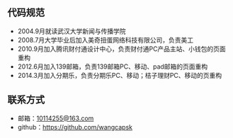 ## 代码规范
*	2004.9月就读武汉大学新闻与传播学院
*	2008.7月大学毕业后加入美奇扭蛋网络科技有限公司，负责美工
*	2010.9月加入腾讯财付通设计中心，负责财付通PC产品主站、小钱包的页面重构
*	2012.6月加入139邮箱，负责139邮箱PC、移动、pad邮箱的页面重构
*	2014.3月加入分期乐，负责分期乐PC、移动；桔子理财PC、移动的页重构

## 联系方式
*	邮箱：10114255@163.com
*	github：https://github.com/wangcapsk
